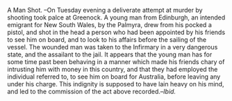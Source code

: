 A Man Shot. –On Tuesday evening a deliverate attempt at murder by shooting took palce at Greenock. A young man from Edinburgh, an intended emigrant for New South Wales, by the Palmyra, drew from his pocked a pistol, and shot in the head a person who had been appointed by his friends to see him on board, and to look to his affairs before the sailing of the vessel. The wounded man was taken to the Infirmary in a very dangerous state, and the assailant to the jail. It appears that the young man has for some time past been behaving in a manner which made his friends chary of intrusting him with money in this country, and that they had employed the individual referred to, to see him on board for Australia, before leaving any under his charge. This indignity is supposed to have lain heavy on his mind, and led to the commission of the act above recorded.–*Ibid.*